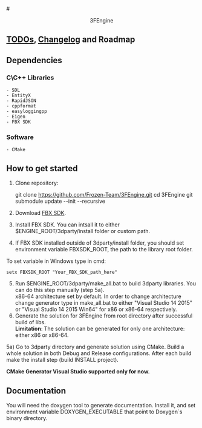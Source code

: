 #<div style="text-align:center">3FEngine</div>
## [TODOs](https://github.com/Frozen-Team/3FEngine/blob/master/TODO.md),  [Changelog](https://github.com/Frozen-Team/3FEngine/blob/master/CHANGELOG.md) and Roadmap
## Dependencies
### C\C++ Libraries
    - SDL
    - EntityX
    - RapidJSON
    - cppformat
    - easyloggingpp
    - Eigen
    - FBX SDK
### Software
    - CMake

## How to get started 
1) Clone repository:

    git clone https://github.com/Frozen-Team/3FEngine.git
    cd 3FEngine
    git submodule update --init --recursive
2) Download [FBX SDK](http://usa.autodesk.com/adsk/servlet/pc/item?id=24746731&siteID=123112).  
3) Install FBX SDK. You can intsall it to either $ENGINE_ROOT/3dparty/install folder or custom path.  
4) If FBX SDK installed outside of 3dparty/install folder, you should set environment variable FBXSDK_ROOT, the path to the library root folder.  

To set variable in Windows type in cmd:

    setx FBXSDK_ROOT "Your_FBX_SDK_path_here"

5) Run $ENGINE_ROOT/3dparty/make_all.bat to build 3dparty libraries. You can do this step manually (step 5a).  
x86-64 architecture set by default. In order to change architecture change generator type in make_all.bat to either "Visual Studio 14 2015" or "Visual Studio 14 2015 Win64" for x86 or x86-64 respectively.  
6) Generate the solution for 3FEngine from root directory after successful build of libs.  
**Limitation**:
The solution can be generated for only one architecture: either x86 or x86-64.  

5a) Go to 3dparty directory and generate solution using CMake. Build a whole solution in both Debug and Release configurations. After each build make the install step (build INSTALL project).

**CMake Generator Visual Studio supported only for now.**

## Documentation
You will need the doxygen tool to generate documentation. Install it, and set environment variable DOXYGEN_EXECUTABLE that point to Doxygen`s binary directory.